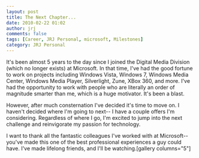 ```yaml
---
layout: post
title: The Next Chapter...
date: 2010-02-22 01:02
author: jrj
comments: false
tags: [Career, JRJ Personal, microsoft, Milestones]
category: JRJ Personal
---
```

It's been almost 5 years to the day since I joined the Digital Media Division (which no longer exists) at Microsoft. In that time, I've had the good fortune to work on projects including Windows Vista, Windows 7, Windows Media Center, Windows Media Player, Silverlight, Zune, XBox 360, and more. I've had the opportunity to work with people who are literally an order of magnitude smarter than me, which is a huge motivator. It's been a blast.

However, after much consternation I've decided it's time to move on. I haven't decided where I'm going to next-- I have a couple offers I'm considering. Regardless of where I go, I'm excited to jump into the next challenge and reinvigorate my passion for technology.

I want to thank all the fantastic colleagues I've worked with at Microsoft-- you've made this one of the best professional experiences a guy could have. I've made lifelong friends, and I'll be watching.[gallery columns="5"]
